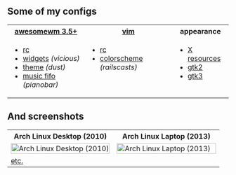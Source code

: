 Some of my configs
------------

<table width="100%">
  <tr>
    <th><a href=".config/awesome">awesomewm 3.5+</a></th>
    <th><a href=".vim">vim</a></th>
    <th>appearance</th>
  </tr>
  <tr>
    <td valign="top">
      <ul>
        <li><a href=".config/awesome/rc.lua">rc</a></li>
        <li><a href=".config/awesome/wi.lua">widgets</a> <em>(vicious)</em></li>
        <li><a href=".config/awesome/themes/dust/theme.lua">theme</a> <em>(dust)</em></li>
        <li><a href=".config/pianobar">music fifo</a> <em>(pianobar)</em></li>
      </ul>
    </td>
    <td valign="top">
      <ul>
        <li><a href=".vim/vimrc">rc</a></li>
        <li><a href=".vim/colors/railscasts.vim">colorscheme</a> <em>(railscasts)</em></li>
      </ul>
    </td>
    <td valign="top">
      <ul>
        <li><a href=".Xdefaults">X resources</li>
        <li><a href=".gtkrc.mine">gtk2</a></li>
        <li><a href=".config/gtk-3.0/settings.ini">gtk3</a></li>
      </ul>
    </td>
  </tr>
</table>

And screenshots
------------

<table width="100%">
  <tr><th>Arch Linux Desktop (2010)</th><th>Arch Linux Laptop (2013)</th></tr>
  <tr>
    <td width="50%">
      <a href="https://github.com/tdy/dots/raw/master/screenshots/awesome_20100113_1680x1050.png">
        <img src="screenshots/awesome_20100113_1680x1050.png" width="100%" alt="Arch Linux Desktop (2010)" />
      </a>
    </td>
    <td width="50%">
      <a href="https://github.com/tdy/dots/raw/master/screenshots/awesome_20130301_2880x1800.png">
        <img src="screenshots/awesome_20130301_2880x1800.png" width="100%" alt="Arch Linux Laptop (2013)" />
      </a>
    </td>
  </tr>
  <tr><td colspan="2"><a href="screenshots">etc.</a></td></tr>
</table>
